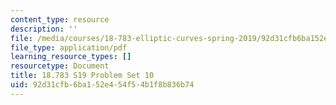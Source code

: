 ```yaml
---
content_type: resource
description: ''
file: /media/courses/18-783-elliptic-curves-spring-2019/92d31cfb6ba152e454f54b1f8b836b74_MIT18_783S19_pset10.pdf
file_type: application/pdf
learning_resource_types: []
resourcetype: Document
title: 18.783 S19 Problem Set 10
uid: 92d31cfb-6ba1-52e4-54f5-4b1f8b836b74
---
```

